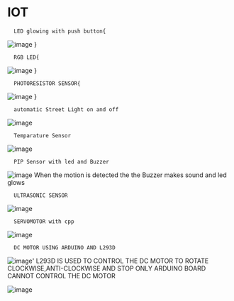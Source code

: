 # IOT

      LED glowing with push button{
![image](https://github-production-user-asset-6210df.s3.amazonaws.com/84567381/318291966-a4e5def6-0388-4575-8057-85da92a3dfaf.png?X-Amz-Algorithm=AWS4-HMAC-SHA256&X-Amz-Credential=AKIAVCODYLSA53PQK4ZA%2F20250118%2Fus-east-1%2Fs3%2Faws4_request&X-Amz-Date=20250118T140404Z&X-Amz-Expires=300&X-Amz-Signature=efcda9cf510dbb7f43fee0e524d779b8194192cfd5b0f4ee25a8694bc7193f56&X-Amz-SignedHeaders=host)
}
    
      RGB LED{
![image](https://github.com/lakeshmouli/IOT/assets/84567381/9d540658-572f-4daa-9482-f230cac70748)
}

      PHOTORESISTOR SENSOR{
![image](https://github.com/lakeshmouli/IOT/assets/84567381/8582c0af-589c-4d84-b666-1307dacd20a7)
}

      automatic Street Light on and off
![image](https://github.com/lakeshmouli/IOT/assets/84567381/7e81265a-2b23-433d-a0eb-bad988c77415)

      Temparature Sensor
![image](https://github.com/lakeshmouli/IOT/assets/84567381/ca51c966-54f6-4c2c-83ea-74f909b91633)

      PIP Sensor with led and Buzzer
![image](https://github.com/lakeshmouli/IOT/assets/84567381/cbf95df1-4153-44df-bc8e-23b581a86d15)
When the motion is detected the the Buzzer makes sound and led glows

      ULTRASONIC SENSOR
![image](https://github.com/lakeshmouli/IOT/assets/84567381/2ed76273-7895-4d02-ac68-413525fd03ae)

      SERVOMOTOR with cpp
![image](https://github.com/lakeshmouli/IOT/assets/84567381/d1de81e1-b75d-4007-82cd-06917196bf4a)

      DC MOTOR USING ARDUINO AND L293D
![image](https://github.com/lakeshmouli/IOT/assets/84567381/21b3eb18-53e7-4b5b-bc84-a88b38a8a634)'
L293D IS USED TO CONTROL THE DC MOTOR TO ROTATE CLOCKWISE,ANTI-CLOCKWISE AND STOP
ONLY ARDUINO BOARD CANNOT CONTROL THE DC MOTOR

![image](https://github.com/lakeshmouli/IOT/assets/84567381/e14d6ce9-999a-47b8-bfb9-6c0155bf4dd7)

